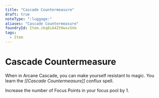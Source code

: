 ```yaml
---
title: "Cascade Countermeasure"
draft: true
noteType: ":luggage:"
aliases: "Cascade Countermeasure"
foundryId: Item.zkq8iA4ZtHwxvSVm
tags:
  - Item
---
```


# Cascade Countermeasure

When in Arcane Cascade, you can make yourself resistant to magic. You learn the _[[Cascade Countermeasure]]_ conflux spell.

Increase the number of Focus Points in your focus pool by 1.
